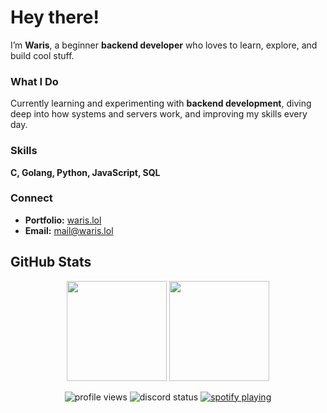 # Hey there!  
I’m **Waris**, a beginner **backend developer** who loves to learn, explore, and build cool stuff.  

### What I Do  
Currently learning and experimenting with **backend development**, diving deep into how systems and servers work, and improving my skills every day.  

### Skills  
**C, Golang, Python, JavaScript, SQL**

### Connect  
- **Portfolio:** [waris.lol](https://waris.lol)  
- **Email:** [mail@waris.lol](mailto:mail@waris.lol)

## GitHub Stats  
<p align="center">
  <img src="https://github-readme-stats-steel-omega.vercel.app/api?username=itzwaris&show_icons=true&include_all_commits=true&icon_color=2d77dc&title_color=2d77dc&text_color=ffffff&bg_color=0d1117&hide_border=true&number_format=long" height="160"/>
  <img src="https://github-readme-stats-steel-omega.vercel.app/api/top-langs/?username=itzwaris&layout=compact&icon_color=2d77dc&title_color=2d77dc&text_color=ffffff&bg_color=0d1117&hide_border=true&langs_count=10" height="160"/>
</p>

<p align="center">
  <img src="https://komarev.com/ghpvc/?username=itzwaris&style=flat&color=lightgray" alt="profile views"/>
  <img src="https://api.statusbadges.me/badge/status/399231443945127937?simple=true" alt="discord status"/>
  <a href="https://api.statusbadges.me/openspotify/399231443945127937">
    <img src="https://api.statusbadges.me/badge/spotify/399231443945127937" alt="spotify playing"/>
  </a>
</p>
